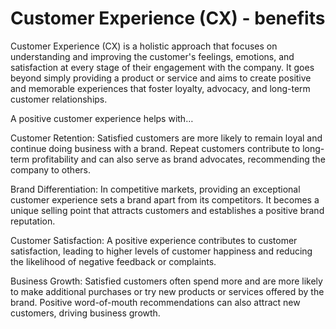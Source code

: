 # Customer Experience (CX) - benefits

Customer Experience (CX) is a holistic approach that focuses on understanding and improving the customer's feelings, emotions, and satisfaction at every stage of their engagement with the company. It goes beyond simply providing a product or service and aims to create positive and memorable experiences that foster loyalty, advocacy, and long-term customer relationships.

A positive customer experience helps with…

Customer Retention: Satisfied customers are more likely to remain loyal and continue doing business with a brand. Repeat customers contribute to long-term profitability and can also serve as brand advocates, recommending the company to others.

Brand Differentiation: In competitive markets, providing an exceptional customer experience sets a brand apart from its competitors. It becomes a unique selling point that attracts customers and establishes a positive brand reputation.

Customer Satisfaction: A positive experience contributes to customer satisfaction, leading to higher levels of customer happiness and reducing the likelihood of negative feedback or complaints.

Business Growth: Satisfied customers often spend more and are more likely to make additional purchases or try new products or services offered by the brand. Positive word-of-mouth recommendations can also attract new customers, driving business growth.
